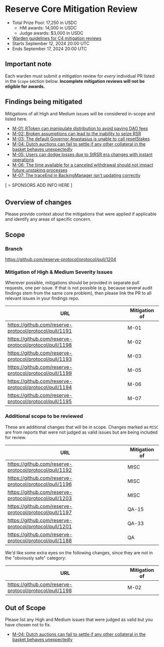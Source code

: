 # Reserve Core Mitigation Review

- Total Prize Pool: 17,250 in USDC
  - HM awards: 14,000 in USDC
  - Judge awards: $3,000 in USDC
- [Warden guidelines for C4 mitigation reviews](https://code4rena.notion.site/Guidelines-for-C4-mitigation-reviews-ed10fc5cfbf640bd8dcec66f38b343c4)
- Starts September 12, 2024 20:00 UTC
- Ends September 17, 2024 20:00 UTC

## Important note

Each warden must submit a mitigation review for _every_ individual PR listed in the `Scope` section below. **Incomplete mitigation reviews will not be eligible for awards.**

## Findings being mitigated

Mitigations of all High and Medium issues will be considered in-scope and listed here.

- [M-01: RToken can manipulate distribution to avoid paying DAO fees](https://github.com/code-423n4/2024-07-reserve-findings/issues/53)
- [M-02: Broken assumptions can lead to the inability to seize RSR](https://github.com/code-423n4/2024-07-reserve-findings/issues/39)
- [M-03: The default Governor Anastasius is unable to call resetStakes](https://github.com/code-423n4/2024-07-reserve-findings/issues/36)
- [M-04: Dutch auctions can fail to settle if any other collateral in the basket behaves unexpectedly](https://github.com/code-423n4/2024-07-reserve-findings/issues/32)
- [M-05: Users can dodge losses due to StRSR era changes with instant operations](https://github.com/code-423n4/2024-07-reserve-findings/issues/21)
- [M-06: The time available for a canceled withdrawal should not impact future unstaking processes](https://github.com/code-423n4/2024-07-reserve-findings/issues/18)
- [M-07: The traceEnd in BackingManager isn't updating correctly](https://github.com/code-423n4/2024-07-reserve-findings/issues/6)

[ ⭐️ SPONSORS ADD INFO HERE ]

## Overview of changes

Please provide context about the mitigations that were applied if applicable and identify any areas of specific concern.

## Scope

### Branch

https://github.com/reserve-protocol/protocol/pull/1204

### Mitigation of High & Medium Severity Issues

Wherever possible, mitigations should be provided in separate pull requests, one per issue. If that is not possible (e.g. because several audit findings stem from the same core problem), then please link the PR to all relevant issues in your findings repo.

| URL                                                    | Mitigation of |
| ------------------------------------------------------ | ------------- |
| https://github.com/reserve-protocol/protocol/pull/1191 | M-01          |
| https://github.com/reserve-protocol/protocol/pull/1198 | M-02          |
| https://github.com/reserve-protocol/protocol/pull/1193 | M-03          |
| https://github.com/reserve-protocol/protocol/pull/1199 | M-05          |
| https://github.com/reserve-protocol/protocol/pull/1194 | M-06          |
| https://github.com/reserve-protocol/protocol/pull/1195 | M-07          |

### Additional scope to be reviewed

These are additional changes that will be in scope. Changes marked as `MISC` are from reports that were not judged as valid issues but are being included for review.

| URL                                                    | Mitigation of |
| ------------------------------------------------------ | ------------- |
| https://github.com/reserve-protocol/protocol/pull/1192 | MISC          |
| https://github.com/reserve-protocol/protocol/pull/1196 | MISC          |
| https://github.com/reserve-protocol/protocol/pull/1203 | MISC          |
| https://github.com/reserve-protocol/protocol/pull/1197 | QA-15         |
| https://github.com/reserve-protocol/protocol/pull/1201 | QA-33         |
| https://github.com/reserve-protocol/protocol/pull/1188 | QA            |

We'd like some extra eyes on the following changes, since they are not in the "obviously safe" category:

| URL                                                    | Mitigation of |
| ------------------------------------------------------ | ------------- |
| https://github.com/reserve-protocol/protocol/pull/1198 | M-02          |

## Out of Scope

Please list any High and Medium issues that were judged as valid but you have chosen not to fix.

- [M-04: Dutch auctions can fail to settle if any other collateral in the basket behaves unexpectedly](https://github.com/code-423n4/2024-07-reserve-findings/issues/32)
